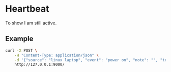 # Heartbeat

To show I am still active.

## Example

```sh
curl -X POST \
    -H "Content-Type: application/json" \
    -d '{"source": "linux laptop", "event": "power on", "note": "", "token": "your-secret"}' \
    http://127.0.0.1:9000/
```
